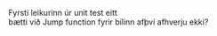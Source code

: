 Fyrsti leikurinn úr unit test eitt<br>
bætti við Jump function fyrir bílinn afþví afhverju ekki?<br>
